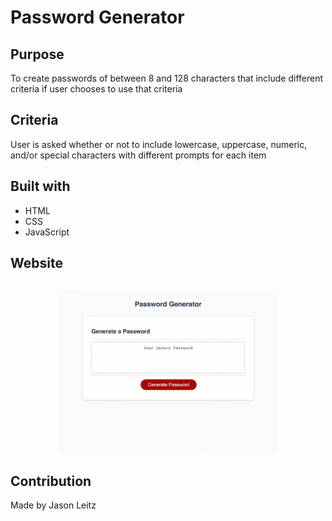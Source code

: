 # Password Generator

## Purpose
To create passwords of between 8 and 128 characters that include different criteria if user chooses to use that criteria 

## Criteria

User is asked whether or not to include lowercase, uppercase, numeric, and/or special characters with different prompts for each item

## Built with 
* HTML
* CSS
* JavaScript

## Website

##
<p align="center">
  <img src="./assets/images/site.gif" width="350"

</p>

## Contribution
Made by Jason Leitz